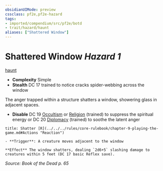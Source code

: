 ```yaml
---
obsidianUIMode: preview
cssclass: pf2e,pf2e-hazard
tags:
- imported/compendium/src/pf2e/botd
- trait/hazard/haunt
aliases: ["Shattered Window"]
---
```

# Shattered Window *Hazard 1*  
[haunt](haunt.md)  

- **Complexity** Simple
- **Stealth** DC 17 trained to notice cracks spider-webbing across the window  

The anger trapped within a structure shatters a window, showering glass in adjacent spaces.

- **Disable** DC 19 [Occultism](../../skills.md#Occultism) or [Religion](../../skills.md#Religion) (trained) to suppress the spiritual energy or DC 20 [Diplomacy](../../skills.md#Diplomacy) (trained) to soothe the latent anger  
     
```ad-embed-ability
title: Shatter [R](../../../rules/core-rulebook/chapter-9-playing-the-game.md#Actions "Reaction")

- **Trigger**: A creature moves adjacent to the window

**Effect** The window shatters, dealing `2d6+5` slashing damage to creatures within 5 feet (DC 17 basic Reflex save).
```

*Source: Book of the Dead p. 65*
